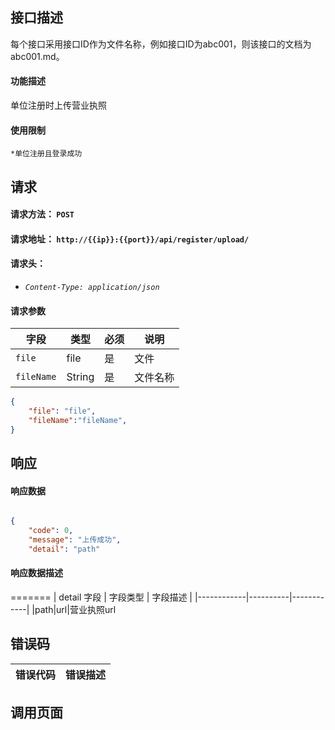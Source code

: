 ## 接口描述

每个接口采用接口ID作为文件名称，例如接口ID为abc001，则该接口的文档为abc001.md。

#### 功能描述
单位注册时上传营业执照

#### 使用限制

    *单位注册且登录成功


## 请求

#### 请求方法： `POST`

#### 请求地址： `http://{{ip}}:{{port}}/api/register/upload/`

#### 请求头：

* *`Content-Type: application/json`*

#### 请求参数

| 字段       | 类型   | 必须 | 说明     |
|------------|--------|------|----------|
| `file`     | file   | 是   | 文件     |
| `fileName` | String | 是   | 文件名称 |



``` json
{
    "file": "file",
    "fileName":"fileName",
}
```

## 响应

#### 响应数据

``` json

{
    "code": 0,
    "message": "上传成功",
    "detail": "path"

```

#### 响应数据描述
=======
| detail 字段  | 字段类型 | 字段描述   |
|------------|----------|------------|
|path|url|营业执照url

## 错误码

| 错误代码 |  错误描述       |
|----------|----------------|


## 调用页面

  
